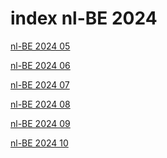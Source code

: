 # index nl-BE 2024

<a href="./05">nl-BE 2024 05</a>

<a href="./06">nl-BE 2024 06</a>

<a href="./07">nl-BE 2024 07</a>

<a href="./08">nl-BE 2024 08</a>

<a href="./09">nl-BE 2024 09</a>

<a href="./10">nl-BE 2024 10</a>
